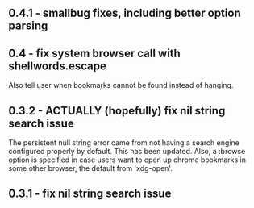 ## 0.4.1 - smallbug fixes, including better option parsing

## 0.4 - fix system browser call with shellwords.escape
Also tell user when bookmarks cannot be found instead of hanging.

## 0.3.2 - ACTUALLY (hopefully) fix nil string search issue
The persistent null string error came from not having a search engine
configured properly by default. This has been updated. Also, a :browse option
is specified in case users want to open up chrome bookmarks in some other
browser, the default from 'xdg-open'.

## 0.3.1 - fix nil string search issue
